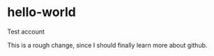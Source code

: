 # hello-world
Test account

This is a rough change, since I should finally learn more about github.
